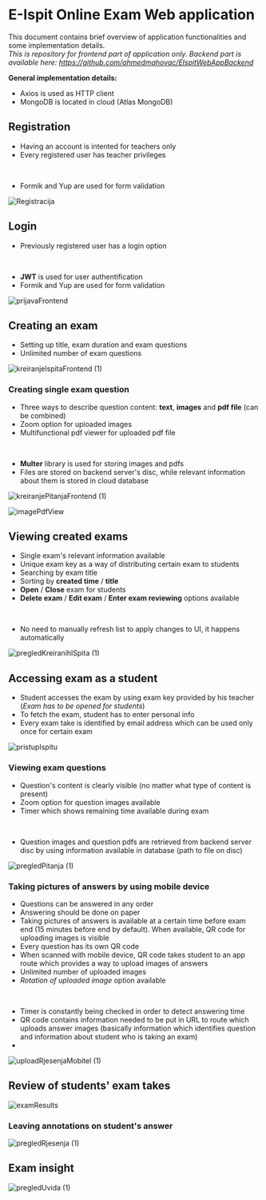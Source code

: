 # E-Ispit Online Exam Web application

This document contains brief overview of application functionalities and some implementation details. <br/>
*This is repository for frontend part of application only. Backend part is available here: https://github.com/ahmedmahovac/EIspitWebAppBackend*

**General implementation details:**
- Axios is used as HTTP client
- MongoDB is located in cloud (Atlas MongoDB)

## Registration

- Having an account is intented for teachers only
- Every registered user has teacher privileges
 <br /> 
 
- Formik and Yup are used for form validation

![Registracija](https://user-images.githubusercontent.com/73321593/205784240-5b2cf630-a10e-4b70-8c90-07d9a8d72aad.png)

## Login

- Previously registered user has a login option
<br /> 

- **JWT** is used for user authentification
- Formik and Yup are used for form validation


![prijavaFrontend](https://user-images.githubusercontent.com/73321593/205784066-5d2af3b3-1ecf-4e07-8371-db9230812e32.png)

## Creating an exam

- Setting up title, exam duration and exam questions
- Unlimited number of exam questions

![kreiranjeIspitaFrontend (1)](https://user-images.githubusercontent.com/73321593/205784889-29043066-5a93-45e9-8709-2b79af224311.png)

### Creating single exam question

- Three ways to describe question content: **text**, **images** and **pdf file** (can be combined)
- Zoom option for uploaded images
- Multifunctional pdf viewer for uploaded pdf file
<br /> 

- **Multer** library is used for storing images and pdfs
- Files are stored on backend server's disc, while relevant information about them is stored in cloud database

![kreiranjePitanjaFrontend (1)](https://user-images.githubusercontent.com/73321593/205785046-c5178e2f-d90b-4b6a-9b7d-50111f87699f.png)

![imagePdfView](https://user-images.githubusercontent.com/73321593/205786907-0c46e5d0-516a-4cc4-8520-e2d012dd468e.png)


## Viewing created exams

- Single exam's relevant information available
- Unique exam key as a way of distributing certain exam to students
- Searching by exam title
- Sorting by **created time** / **title** 
- **Open** / **Close** exam for students
- **Delete exam** / **Edit exam** / **Enter exam reviewing** options available
<br /> 

- No need to manually refresh list to apply changes to UI, it happens automatically

![pregledKreiranihISpita (1)](https://user-images.githubusercontent.com/73321593/205785412-62599cc6-e973-4ff7-99a4-42812a65f41e.png)

## Accessing exam as a student

- Student accesses the exam by using exam key provided by his teacher (*Exam has to be opened for students*)
- To fetch the exam, student has to enter personal info
- Every exam take is identified by email address which can be used only once for certain exam

![pristupIspitu](https://user-images.githubusercontent.com/73321593/205785675-0b56247f-1215-4460-a72e-66ad33742bb8.png)

### Viewing exam questions

- Question's content is clearly visible (no matter what type of content is present)
- Zoom option for question images available
- Timer which shows remaining time available during exam
<br/>

- Question images and question pdfs are retrieved from backend server disc by using information available in database (path to file on disc)

![pregledPitanja (1)](https://user-images.githubusercontent.com/73321593/205786066-0a7ca212-cdd7-4dd7-93cd-02c64599009d.png)

### Taking pictures of answers by using mobile device

- Questions can be answered in any order
- Answering should be done on paper
- Taking pictures of answers is available at a certain time before exam end (15 minutes before end by default). When available, QR code for uploading images is visible
- Every question has its own QR code
- When scanned with mobile device, QR code takes student to an app route which provides a way to upload images of answers
- Unlimited number of uploaded images
- *Rotation of uploaded image* option available
<br/>

- Timer is constantly being checked in order to detect answering time
- QR code contains information needed to be put in URL to route which uploads answer images (basically information which identifies question and information about student who is taking an exam)
- 
![uploadRjesenjaMobitel (1)](https://user-images.githubusercontent.com/73321593/205786251-4298a3a3-52ef-45f7-89e8-caca6a05ae9b.png)

## Review of students' exam takes

![examResults](https://user-images.githubusercontent.com/73321593/205787094-deb7f0bd-4181-4f7b-bf77-c64806f5a0ad.png)

### Leaving annotations on student's answer

![pregledRjesenja (1)](https://user-images.githubusercontent.com/73321593/205787605-38aa42b7-f94c-4ed8-8150-822d6085baa2.png)

## Exam insight

![pregledUvida (1)](https://user-images.githubusercontent.com/73321593/205787849-06d5bc47-9550-4935-b6fd-1adfd589a0ab.png)



